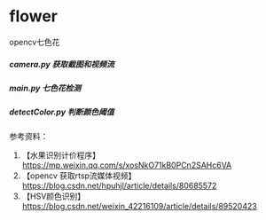 # flower
opencv七色花
##### camera.py 获取截图和视频流
##### main.py 七色花检测
##### detectColor.py 判断颜色阈值

参考资料：
1. 【水果识别计价程序】https://mp.weixin.qq.com/s/xosNkO71kB0PCn2SAHc6VA
2. 【opencv 获取rtsp流媒体视频】https://blog.csdn.net/hpuhjl/article/details/80685572
3. 【HSV颜色识别】https://blog.csdn.net/weixin_42216109/article/details/89520423
